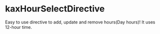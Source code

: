 kaxHourSelectDirective
==========================

Easy to use directive to add, update and remove hours(Day hours)!
It uses 12-hour time.